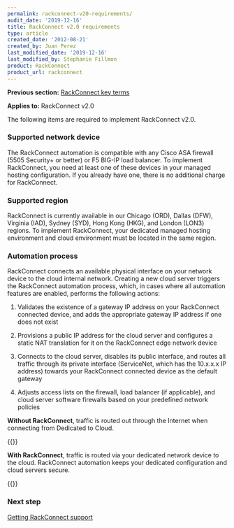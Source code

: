 ```yaml
---
permalink: rackconnect-v20-requirements/
audit_date: '2019-12-16'
title: RackConnect v2.0 requirements
type: article
created_date: '2012-08-21'
created_by: Juan Perez
last_modified_date: '2019-12-16'
last_modified_by: Stephanie Fillmon
product: RackConnect
product_url: rackconnect
---
```


**Previous section:** [RackConnect key terms](/support/how-to/rackconnect-key-terms)

**Applies to:** RackConnect v2.0

The following items are required to implement RackConnect v2.0.

### Supported network device

The RackConnect automation is compatible with any Cisco ASA firewall
(5505 Security+ or better) or F5 BIG-IP load balancer. To implement
RackConnect, you need at least one of these devices in your managed
hosting configuration. If you already have one, there is no additional
charge for RackConnect.

### Supported region

RackConnect is currently available in our Chicago (ORD), Dallas (DFW),
Virginia (IAD), Sydney (SYD), Hong Kong (HKG), and London (LON3)
regions. To implement RackConnect, your dedicated managed hosting
environment and cloud environment must be located in the same region.

### Automation process

RackConnect connects an available physical interface on your network
device to the cloud internal network. Creating a new cloud server
triggers the RackConnect automation process, which, in cases where all
automation features are enabled, performs the following actions:

1.  Validates the existence of a gateway IP address on your RackConnect
    connected device, and adds the appropriate gateway IP address if one
    does not exist

2.  Provisions a public IP address for the cloud server and configures a
    static NAT translation for it on the RackConnect edge network device

3.  Connects to the cloud server, disables its public interface, and
    routes all traffic through its private interface (ServiceNet, which
    has the 10.x.x.x IP address) towards your RackConnect connected
    device as the default gateway

4.  Adjusts access lists on the firewall, load balancer (if applicable),
    and cloud server software firewalls based on your predefined network
    policies

**Without RackConnect**, traffic is routed out through the Internet when
connecting from Dedicated to Cloud.

{{<image src="Without.RC_.png" alt="" title="">}}

**With RackConnect**, traffic is routed via your dedicated network
device to the cloud. RackConnect automation keeps your dedicated
configuration and cloud servers secure.

{{<image src="With.RC_.png" alt="" title="">}}

### Next step

[Getting RackConnect support](/support/how-to/getting-rackconnect-support)
